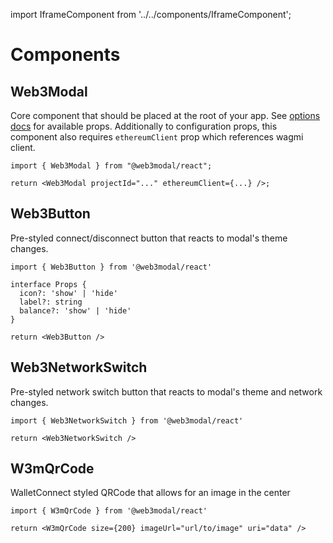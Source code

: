 import IframeComponent from '../../components/IframeComponent';

# Components

## Web3Modal

Core component that should be placed at the root of your app. See [options docs](../options.md) for available props. Additionally to configuration props, this component also requires `ethereumClient` prop which references wagmi client.

```tsx
import { Web3Modal } from "@web3modal/react";

return <Web3Modal projectId="..." ethereumClient={...} />;
```

## Web3Button

Pre-styled connect/disconnect button that reacts to modal's theme changes.

```tsx
import { Web3Button } from '@web3modal/react'

interface Props {
  icon?: 'show' | 'hide'
  label?: string
  balance?: 'show' | 'hide'
}

return <Web3Button />
```

## Web3NetworkSwitch

Pre-styled network switch button that reacts to modal's theme and network changes.

```tsx
import { Web3NetworkSwitch } from '@web3modal/react'

return <Web3NetworkSwitch />
```

## W3mQrCode

WalletConnect styled QRCode that allows for an image in the center

```tsx
import { W3mQrCode } from '@web3modal/react'

return <W3mQrCode size={200} imageUrl="url/to/image" uri="data" />
```


<IframeComponent />

